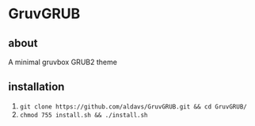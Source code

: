 # GruvGRUB
## about
A minimal gruvbox GRUB2 theme
## installation
1. `git clone https://github.com/aldavs/GruvGRUB.git && cd GruvGRUB/`
2. `chmod 755 install.sh && ./install.sh`
